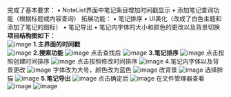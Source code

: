 完成了基本要求：
• NoteList界面中笔记条目增加时间戳显示
• 添加笔记查询功能（根据标题或内容查询）
拓展功能：
• 笔记排序
• UI美化（改成了白色主题和添加了笔记的图标）
• 笔记导出
• 笔记内字体的大小和颜色的更改以及背景切换
**项目结构图如下：**  
![image](./1.png)
**1.主界面的时间戳**  
![image](./2.png)
**2.搜索功能**
![image](./3.png)
点击查找后
![image](./4.png)
**3.笔记排序**
![image](./5.png)
点击按照创建时间排序
![image](./6.png)
点击按照修改时间排序
![image](./7.png)
4.笔记内字体以及背景更改
![image](./8.png)
字体改为大号，颜色改为蓝色
![image](./9.png)
改背景
![image](./10.png)
选择胖猫
![image](./11.png)
**5.笔记导出**
![image](./12.png)
点击确定后
![image](./13.png)
在文件管理器查看
![image](./14.png)
![image](./15.png)
